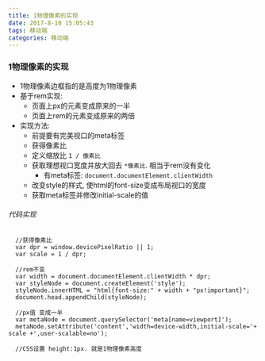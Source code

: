 ```yaml
---
title: 1物理像素的实现
date: 2017-8-10 15:05:43
tags: 移动端
categories: 移动端
---
```


### 1物理像素的实现
- 1物理像素边框指的是高度为1物理像素
- 基于rem实现:
	- 页面上px的元素变成原来的一半
	- 页面上rem的元素变成原来的两倍
- 实现方法:
	- 前提要有完美视口的meta标签 
	- 获得像素比
	- 定义缩放比 `1 / 像素比`
	- 获取理想视口宽度并放大回去 `*像素比`. 相当于rem没有变化
		- 有meta标签: `document.documentElement.clientWidth`
	- 改变style的样式, 使html的font-size变成布局视口的宽度
	- 获取meta标签并修改initial-scale的值
###### 代码实现

	  //获得像素比
	  var dpr = window.devicePixelRatio || 1;
	  var scale = 1 / dpr;
	
	  //rem不变
	  var width = document.documentElement.clientWidth * dpr;
	  var styleNode = document.createElement('style');
	  styleNode.innerHTML = "html{font-size:" + width + "px!important}";
	  document.head.appendChild(styleNode);
	
	  //px值 变成一半
	  var metaNode = document.querySelector('meta[name=viewport]');
	  metaNode.setAttribute('content','width=device-width,initial-scale='+ scale +',user-scalable=no');

	  //CSS设置 height:1px. 就是1物理像素高度